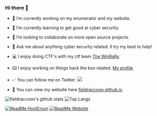### Hi there 👋

- 🔭 I’m currently working on my enumerator and my website.
- 🌱 I’m currently learning to get good at cyber security.
- 👯 I’m looking to collaborate on more open source projects.
- 💬 Ask me about anything cyber security related. Il try my best to help!
- 💻 I enjoy doing CTF's with my ctf team [The WinRaRs](https://ctftime.org/team/113086)
- ⌨️ I enjoy working on things hack the box related. [My profile](https://www.hackthebox.eu/home/users/profile/246314)
- ✅ You can follow me on Twitter. [<img src="http://i.imgur.com/wWzX9uB.png">](https://twitter.com/fieldraccoon)

- 📲 You can view my website here [fieldraccoon.github.io](https://fieldraccoon.github.io)



![fieldraccoon's github stats](https://github-readme-stats.vercel.app/api?username=fieldraccoon&show_icons=true&count_private=true&theme=react) ![Top Langs](https://github-readme-stats.vercel.app/api/top-langs/?username=fieldraccoon&show_icons=true&count_private=true&theme=react&layout=compact)


[![ReadMe HostEnum](https://github-readme-stats.vercel.app/api/pin/?username=fieldraccoon&repo=HostEnumerator&theme=react)](https://github.com/fieldraccoon/HostEnumerator) [![ReadMe Website](https://github-readme-stats.vercel.app/api/pin/?username=fieldraccoon&repo=fieldraccoon.github.io&theme=react)](https://github.com/fieldraccoon/fieldraccoon.github.io)

